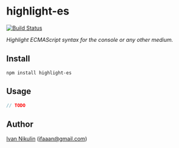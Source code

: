 # highlight-es
[![Build Status](https://api.travis-ci.org/inikulin/highlight-es.svg)](https://travis-ci.org/inikulin/highlight-es)

*Highlight ECMAScript syntax for the console or any other medium.*

## Install
```
npm install highlight-es
```

## Usage
```js
// TODO
```

## Author
[Ivan Nikulin](https://github.com/inikulin) (ifaaan@gmail.com)
